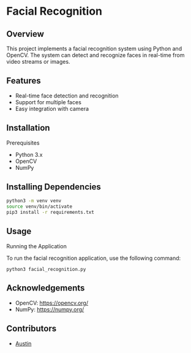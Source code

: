 
# Facial Recognition

## Overview

This project implements a facial recognition system using Python and OpenCV. The system can detect and recognize faces in real-time from video streams or images.

## Features

- Real-time face detection and recognition
- Support for multiple faces
- Easy integration with camera
    
## Installation
Prerequisites
- Python 3.x
- OpenCV
- NumPy

## Installing Dependencies
```bash
python3 -m venv venv
source venv/bin/activate
pip3 install -r requirements.txt
```

## Usage
Running the Application

To run the facial recognition application, use the following command:

```
python3 facial_recognition.py
```

## Acknowledgements

- OpenCV: https://opencv.org/
- NumPy: https://numpy.org/

## Contributors

- [Austin](https://github.com/aust21)